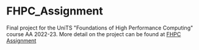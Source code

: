 # FHPC_Assignment
Final project for the UniTS "Foundations of High Performance Computing" course AA 2022-23.
More detail on the project can be found at [FHPC Assignment](https://github.com/SDavenia/Foundations_of_HPC_2022/tree/main/Assignment)
